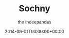 ---
title: "Sochny"
date: 2014-09-01T00:00:00+00:00
draft: false
author: "the indeepandas"
cover: "/img/the-indeepandas/the-indeepandas-sochny-large.jpg"
tracks: [
    { title: "Intoxicated Bubmlebee", length: "02:37", is_explicit: false },
    { title: "Red Stains", length: "02:42", is_explicit: false },
    { title: "Малая (2012 Remastered)", length: "04:33", is_explicit: true }
]
services: [
    { type: "apple", url: "https://music.apple.com/us/album/sochny-single/912542614"},
    { type: "deezer", url: "https://www.deezer.com/ru/album/8752991"},
    { type: "spotify", url: "https://open.spotify.com/album/0ZAk9kiICZucwKbwijXRot"},
    { type: "yandex", url: "https://music.yandex.ru/album/2144179"},
    { type: "youtube", url: "https://music.youtube.com/playlist?list=OLAK5uy_m5ytlX6ebs4-49awMM-Px0DFBh_HlTIKk"}
]
tags: 
    - "the indeepandas"
    - "alternative"
    - "indie rock"
---